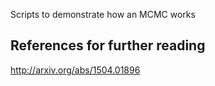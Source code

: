 Scripts to demonstrate how an MCMC works 


## References for further reading 

http://arxiv.org/abs/1504.01896


